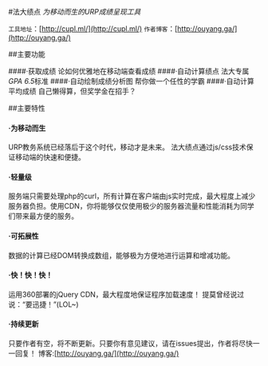 #法大绩点
<i>为移动而生的URP成绩呈现工具</i>

`工具地址`：[http://cupl.ml/](http://cupl.ml/)
`作者博客`：[http://ouyang.ga/](http://ouyang.ga/)

##主要功能

####·获取成绩
论如何优雅地在移动端查看成绩
####·自动计算绩点
法大专属<i>GPA 6.5</i>标准
####·自动绘制成绩分析图
帮你做一个任性的学霸
####·自动计算平均成绩
自己懒得算，但奖学金在招手？


##主要特性
#### ·为移动而生
URP教务系统已经落后于这个时代，移动才是未来。
法大绩点通过js/css技术保证移动端的快速和便捷。

#### ·轻量级
服务端只需要处理php的curl，所有计算在客户端由js实时完成，最大程度上减少服务器负担。使用CDN，你将能够仅仅使用极少的服务器流量和性能消耗为同学们带来最方便的服务。

#### ·可拓展性
数据的计算已经DOM转换成数组，能够极为方便地进行运算和增减功能。

#### ·快！快！快！
运用360部署的jQuery CDN，最大程度地保证程序加载速度！
提莫曾经说过说：“要迅捷！”(LOL~)

#### ·持续更新
只要作者有空，将不断更新。只要你有意见建议，请在issues提出，作者将尽快一一回复！
博客:[http://ouyang.ga/](http://ouyang.ga/)
